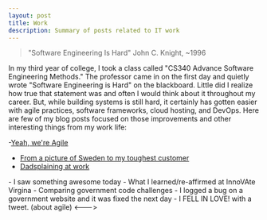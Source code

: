 ```yaml
---
layout: post
title: Work
description: Summary of posts related to IT work
---
```


> "Software Engineering Is Hard"
> John C. Knight, ~1996  

In my third year of college, I took a class called "CS340 Advance Software Engineering Methods." The professor came in on the first day and quietly wrote "Software Engineering is Hard" on the blackboard. Little did I realize how true that statement was and often I would think about it throughout my career. But, while building systems is still hard, it certainly has gotten easier with agile practices, software frameworks, cloud hosting, and DevOps. Here are few of my blog posts focused on those improvements and other interesting things from my work life:

 -[Yeah, we're Agile](/2015/02/yeah-we-agile.html)
- [From a picture of Sweden to my toughest customer](/2017/01/from-pic-of-sweden-to-my-toughest.html)
- [Dadsplaining at work](2016/11/dadsplaining-at-work.html)
<!-->
- I saw something awesome today 
- What I learned/re-affirmed at InnoVAte Virgina
- Comparing government code challenges
- I logged a bug on a government website and it was fixed the next day
- I FELL IN LOVE! with a tweet. (about agile)   
<--->
